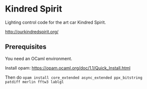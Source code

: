 Kindred Spirit
==============

Lighting control code for the art car Kindred Spirit.

http://ourkindredspirit.org/

Prerequisites
-------------

You need an OCaml environment.

Install opam: https://opam.ocaml.org/doc/1.1/Quick_Install.html

Then do
`opam install core_extended async_extended ppx_bitstring patdiff merlin fftw3 lablgl`
